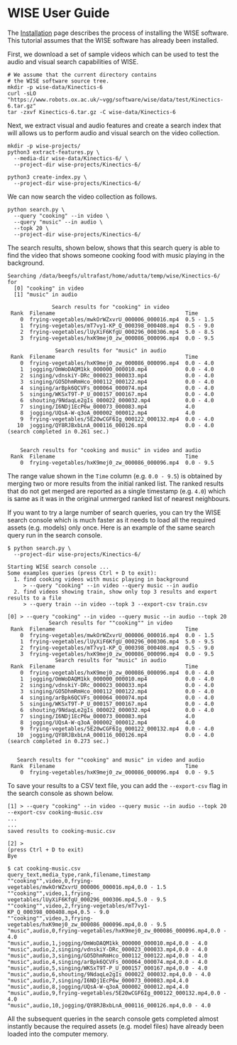 # WISE User Guide

The [Installation](Install.md) page describes the process of installing the
WISE software. This tutorial assumes that the WISE software has already been
installed.

First, we download a set of sample videos which can be used to test the
audio and visual search capabilities of WISE.

```
# We assume that the current directory contains
# the WISE software source tree.
mkdir -p wise-data/Kinectics-6
curl -sLO "https://www.robots.ox.ac.uk/~vgg/software/wise/data/test/Kinectics-6.tar.gz"
tar -zxvf Kinectics-6.tar.gz -C wise-data/Kinectics-6
```

Next, we extract visual and audio features and create a search index that will allows
us to perform audio and visual search on the video collection.

```
mkdir -p wise-projects/
python3 extract-features.py \
  --media-dir wise-data/Kinectics-6/ \
  --project-dir wise-projects/Kinectics-6/

python3 create-index.py \
  --project-dir wise-projects/Kinectics-6/
```

We can now search the video collection as follows.

```
python search.py \
  --query "cooking" --in video \
  --query "music" --in audio \
  --topk 20 \
  --project-dir wise-projects/Kinectics-6/
```

The search results, shown below, shows that this search query is able to find the video that shows
someone cooking food with music playing in the background.

```
Searching /data/beegfs/ultrafast/home/adutta/temp/wise/Kinectics-6/ for
  [0] "cooking" in video
  [1] "music" in audio

              Search results for "cooking" in video               
 Rank  Filename                                         Time      
    0  frying-vegetables/mwkOrWZxvrU_000006_000016.mp4  0.5 - 1.5 
    1  frying-vegetables/mT7vy1-KP_Q_000398_000408.mp4  0.5 - 9.0 
    2  frying-vegetables/lUyXiF6KfgU_000296_000306.mp4  5.0 - 8.5 
    3  frying-vegetables/hxK9mej0_zw_000086_000096.mp4  0.0 - 9.5

               Search results for "music" in audio                
 Rank  Filename                                         Time      
    0  frying-vegetables/hxK9mej0_zw_000086_000096.mp4  0.0 - 4.0 
    1  jogging/OmWoDAQM1kk_000000_000010.mp4            0.0 - 4.0 
    2  singing/vdnskiY-DRc_000023_000033.mp4            0.0 - 4.0 
    3  singing/GO5DhmRmHco_000112_000122.mp4            0.0 - 4.0 
    4  singing/arBpk6QCVFs_000064_000074.mp4            0.0 - 4.0 
    5  singing/WKSxT9T-P_U_000157_000167.mp4            0.0 - 4.0 
    6  shouting/9NdaqLe2gIs_000022_000032.mp4           0.0 - 4.0 
    7  singing/I6NDj1EcP6w_000073_000083.mp4            4.0       
    8  jogging/UQsA-W-q3oA_000002_000012.mp4            4.0       
    9  frying-vegetables/5E20wCGF6Ig_000122_000132.mp4  0.0 - 4.0 
   10  jogging/QY8RJBxbLnA_000116_000126.mp4            0.0 - 4.0 
(search completed in 0.261 sec.)


    Search results for "cooking and music" in video and audio     
 Rank  Filename                                         Time      
    0  frying-vegetables/hxK9mej0_zw_000086_000096.mp4  0.0 - 9.5 
```

The range value shown in the `Time` column (e.g. `0.0 - 9.5`) is obtained
by merging two or more results from the initial ranked list. The ranked
results that do not get merged are reported as a single timestamp
(e.g. `4.0`) which is same as it was in the original unmerged ranked list of
nearest neighbours.

If you want to try a large number of search queries, you can
try the WISE search console which is much faster as it needs to
load all the required assets (e.g. models) only once. Here is an
example of the same search query run in the search console.

```
$ python search.py \
  --project-dir wise-projects/Kinectics-6/

Starting WISE search console ...
Some examples queries (press Ctrl + D to exit):
  1. find cooking videos with music playing in background
     > --query "cooking" --in video --query music --in audio
  2. find videos showing train, show only top 3 results and export results to a file
     > --query train --in video --topk 3 --export-csv train.csv

[0] > --query "cooking" --in video --query music --in audio --topk 20
             Search results for ""cooking"" in video              
 Rank  Filename                                         Time      
    0  frying-vegetables/mwkOrWZxvrU_000006_000016.mp4  0.0 - 1.5 
    1  frying-vegetables/lUyXiF6KfgU_000296_000306.mp4  5.0 - 9.5 
    2  frying-vegetables/mT7vy1-KP_Q_000398_000408.mp4  0.5 - 9.0 
    3  frying-vegetables/hxK9mej0_zw_000086_000096.mp4  0.0 - 9.5 
               Search results for "music" in audio                
 Rank  Filename                                         Time      
    0  frying-vegetables/hxK9mej0_zw_000086_000096.mp4  0.0 - 4.0 
    1  jogging/OmWoDAQM1kk_000000_000010.mp4            0.0 - 4.0 
    2  singing/vdnskiY-DRc_000023_000033.mp4            0.0 - 4.0 
    3  singing/GO5DhmRmHco_000112_000122.mp4            0.0 - 4.0 
    4  singing/arBpk6QCVFs_000064_000074.mp4            0.0 - 4.0 
    5  singing/WKSxT9T-P_U_000157_000167.mp4            0.0 - 4.0 
    6  shouting/9NdaqLe2gIs_000022_000032.mp4           0.0 - 4.0 
    7  singing/I6NDj1EcP6w_000073_000083.mp4            4.0       
    8  jogging/UQsA-W-q3oA_000002_000012.mp4            4.0       
    9  frying-vegetables/5E20wCGF6Ig_000122_000132.mp4  0.0 - 4.0 
   10  jogging/QY8RJBxbLnA_000116_000126.mp4            0.0 - 4.0 
(search completed in 0.273 sec.)


   Search results for ""cooking" and music" in video and audio    
 Rank  Filename                                         Time      
    0  frying-vegetables/hxK9mej0_zw_000086_000096.mp4  0.0 - 9.5 
```

To save your results to a CSV text file, you can add the `--export-csv`
flag in the search console as shown below.

```
[1] > --query "cooking" --in video --query music --in audio --topk 20 --export-csv cooking-music.csv
...
...
saved results to cooking-music.csv

[2] > 
(press Ctrl + D to exit)
Bye

$ cat cooking-music.csv
query_text,media_type,rank,filename,timestamp
""cooking"",video,0,frying-vegetables/mwkOrWZxvrU_000006_000016.mp4,0.0 - 1.5
""cooking"",video,1,frying-vegetables/lUyXiF6KfgU_000296_000306.mp4,5.0 - 9.5
""cooking"",video,2,frying-vegetables/mT7vy1-KP_Q_000398_000408.mp4,0.5 - 9.0
""cooking"",video,3,frying-vegetables/hxK9mej0_zw_000086_000096.mp4,0.0 - 9.5
"music",audio,0,frying-vegetables/hxK9mej0_zw_000086_000096.mp4,0.0 - 4.0
"music",audio,1,jogging/OmWoDAQM1kk_000000_000010.mp4,0.0 - 4.0
"music",audio,2,singing/vdnskiY-DRc_000023_000033.mp4,0.0 - 4.0
"music",audio,3,singing/GO5DhmRmHco_000112_000122.mp4,0.0 - 4.0
"music",audio,4,singing/arBpk6QCVFs_000064_000074.mp4,0.0 - 4.0
"music",audio,5,singing/WKSxT9T-P_U_000157_000167.mp4,0.0 - 4.0
"music",audio,6,shouting/9NdaqLe2gIs_000022_000032.mp4,0.0 - 4.0
"music",audio,7,singing/I6NDj1EcP6w_000073_000083.mp4,4.0
"music",audio,8,jogging/UQsA-W-q3oA_000002_000012.mp4,4.0
"music",audio,9,frying-vegetables/5E20wCGF6Ig_000122_000132.mp4,0.0 - 4.0
"music",audio,10,jogging/QY8RJBxbLnA_000116_000126.mp4,0.0 - 4.0
```

All the subsequent queries in the search console gets completed almost
instantly because the required assets (e.g. model files) have already
been loaded into the computer memory.